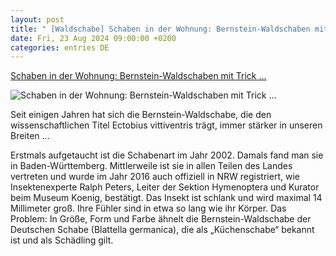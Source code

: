 ```yaml
---
layout: post
title: " [Waldschabe] Schaben in der Wohnung: Bernstein-Waldschaben mit Trick ..."
date: Fri, 23 Aug 2024 09:00:00 +0200
categories: entries DE
---
```

[Schaben in der Wohnung: Bernstein-Waldschaben mit Trick ...](https://ga.de/ratgeber/haus-und-garten/schaben-in-der-wohnung-bernstein-waldschaben-mit-trick-erkennen-v1_aid-74697997)

![Schaben in der Wohnung: Bernstein-Waldschaben mit Trick ...](https://ga.de/imgs/93/1/3/9/4/2/0/0/0/5/tok_50ae37e263e406f1acda131e62257f2c/w800_h600_x400_y300_urn-newsml-dpa-com-20090101-181010-99-306157_large_4_3-58d48ea7c11f1c8c.jpg)

Seit einigen Jahren hat sich die Bernstein-Waldschabe, die den wissenschaftlichen Titel Ectobius vittiventris trägt, immer stärker in unseren Breiten ...

Erstmals aufgetaucht ist die Schabenart im Jahr 2002. Damals fand man sie in Baden-Württemberg. Mittlerweile ist sie in allen Teilen des Landes vertreten und wurde im Jahr 2016 auch offiziell in NRW registriert, wie Insektenexperte Ralph Peters, Leiter der Sektion Hymenoptera und Kurator beim Museum Koenig, bestätigt. Das Insekt ist schlank und wird maximal 14 Millimeter groß. Ihre Fühler sind in etwa so lang wie ihr Körper. Das Problem: In Größe, Form und Farbe ähnelt die Bernstein-Waldschabe der Deutschen Schabe (Blattella germanica), die als „Küchenschabe“ bekannt ist und als Schädling gilt.

